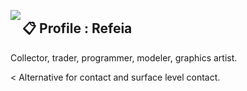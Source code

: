 <a href="https://discord.com/users/493085182044143616"><img align="left" src="https://lanyard.ushiekane.dev/api/493085182044143616?borderRadius=8px&hideDiscrim=true&idleMessage=Currently%20doing%20Refeia%20stuff"/></a>

## 📋 Profile : Refeia

Collector, trader, programmer, modeler, graphics artist. 
  
< Alternative for contact and surface level contact.
